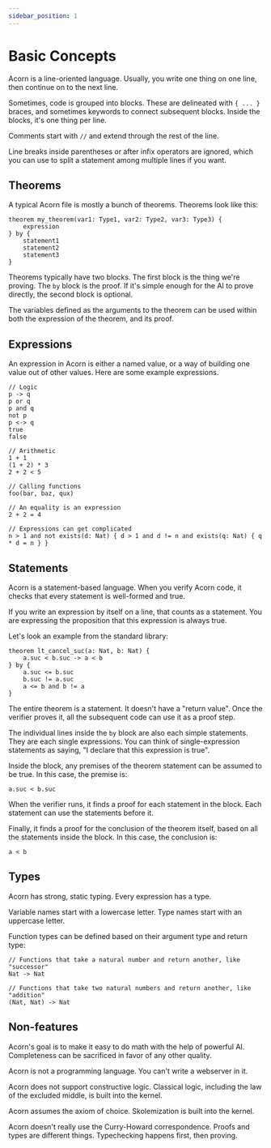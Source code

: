 ```yaml
---
sidebar_position: 1
---
```


# Basic Concepts

Acorn is a line-oriented language. Usually, you write one thing on one line, then continue on to the next line.

Sometimes, code is grouped into blocks. These are delineated with `{ ... }` braces, and sometimes keywords to connect subsequent blocks. Inside the blocks, it's one thing per line.

Comments start with `//` and extend through the rest of the line.

Line breaks inside parentheses or after infix operators are ignored, which you can use to split a statement among multiple lines if you want.

## Theorems

A typical Acorn file is mostly a bunch of theorems. Theorems look like this:

```acorn
theorem my_theorem(var1: Type1, var2: Type2, var3: Type3) {
    expression
} by {
    statement1
    statement2
    statement3
}
```

Theorems typically have two blocks. The first block is the thing we're proving. The `by` block is the proof. If it's simple enough for the AI to prove directly, the second block is optional.

The variables defined as the arguments to the theorem can be used within both the expression of the theorem, and its proof.

## Expressions

An expression in Acorn is either a named value, or a way of building one value out of other values. Here are some example expressions.

```acorn
// Logic
p -> q
p or q
p and q
not p
p <-> q
true
false

// Arithmetic
1 + 1
(1 + 2) * 3
2 + 2 < 5

// Calling functions
foo(bar, baz, qux)

// An equality is an expression
2 + 2 = 4

// Expressions can get complicated
n > 1 and not exists(d: Nat) { d > 1 and d != n and exists(q: Nat) { q * d = n } }
```

## Statements

Acorn is a statement-based language. When you verify Acorn code, it checks that every statement is well-formed and true.

If you write an expression by itself on a line, that counts as a statement. You are expressing the proposition that this expression is always true.

Let's look an example from the standard library:

```acorn
theorem lt_cancel_suc(a: Nat, b: Nat) {
    a.suc < b.suc -> a < b
} by {
    a.suc <= b.suc
    b.suc != a.suc
    a <= b and b != a
}
```

The entire theorem is a statement. It doesn't have a "return value". Once the verifier proves it, all the subsequent code can use it as a proof step.

The individual lines inside the `by` block are also each simple statements. They are each single expressions. You can think of single-expression statements as saying, "I declare that this expression is true".

Inside the block, any premises of the theorem statement can be assumed to be true. In this case, the premise is:

```acorn
a.suc < b.suc
```

When the verifier runs, it finds a proof for each statement in the block. Each statement can use the statements before it.

Finally, it finds a proof for the conclusion of the theorem itself, based on all the statements inside the block. In this case, the conclusion is:

```acorn
a < b
```

## Types

Acorn has strong, static typing. Every expression has a type.

Variable names start with a lowercase letter. Type names start with an uppercase letter.

Function types can be defined based on their argument type and return type:

```acorn
// Functions that take a natural number and return another, like "successor"
Nat -> Nat

// Functions that take two natural numbers and return another, like "addition"
(Nat, Nat) -> Nat
```

## Non-features

Acorn's goal is to make it easy to do math with the help of powerful AI. Completeness can be sacrificed in favor of any other quality.

Acorn is not a programming language. You can't write a webserver in it.

Acorn does not support constructive logic. Classical logic, including the law of the excluded middle, is built into the kernel.

Acorn assumes the axiom of choice. Skolemization is built into the kernel.

Acorn doesn't really use the Curry-Howard correspondence. Proofs and types are different things. Typechecking happens first, then proving.
